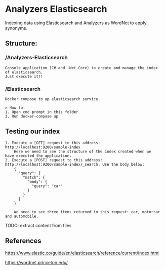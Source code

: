# Analyzers Elasticsearch
Indexing data using Elasticsearch and Analyzers as WordNet to apply synonyms.

## Structure:

### /Analyzers-Elasticsearch
    Console application (C# and .Net Core) to create and manage the index of elasticsearch.
    Just execute it!!

### /Elasticsearch
    Docker compose to up elasticsearch service.
    
    > How to:
    1. Open cmd prompt in this folder
    2. Run docker-compose up
    
## Testing our index
    1. Execute a [GET] request to this address: http://localhost:9200/sample-index
        Here we need to see the structure of the index created when we have executed the application.
    2. Execute a [POST] request to this address: http://localhost:9200/sample-index/_search. Use the body below:
        {
          "query": {
            "match": {
              "body": {
                "query": "car"
              }
            }
          }
        }
        
        We need to see three items returned in this request: car, motorcar and automobile.
    


TODO: extract content from files


## References

https://www.elastic.co/guide/en/elasticsearch/reference/current/index.html

https://wordnet.princeton.edu/
